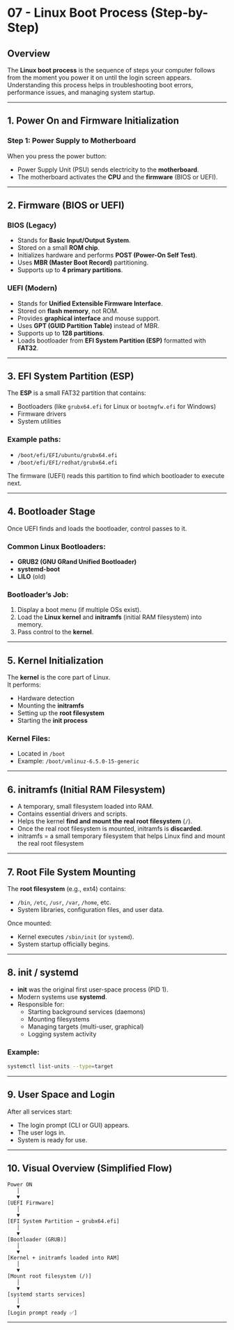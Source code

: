 #  07 - Linux Boot Process (Step-by-Step)

## Overview

The **Linux boot process** is the sequence of steps your computer follows from the moment you power it on until the login screen appears.  
Understanding this process helps in troubleshooting boot errors, performance issues, and managing system startup.

---

##  1. Power On and Firmware Initialization

### Step 1: Power Supply to Motherboard
When you press the power button:
- Power Supply Unit (PSU) sends electricity to the **motherboard**.
- The motherboard activates the **CPU** and the **firmware** (BIOS or UEFI).

---

##  2. Firmware (BIOS or UEFI)

### BIOS (Legacy)
- Stands for **Basic Input/Output System**.
- Stored on a small **ROM chip**.
- Initializes hardware and performs **POST (Power-On Self Test)**.
- Uses **MBR (Master Boot Record)** partitioning.
- Supports up to **4 primary partitions**.

### UEFI (Modern)
- Stands for **Unified Extensible Firmware Interface**.
- Stored on **flash memory**, not ROM.
- Provides **graphical interface** and mouse support.
- Uses **GPT (GUID Partition Table)** instead of MBR.
- Supports up to **128 partitions**.
- Loads bootloader from **EFI System Partition (ESP)** formatted with **FAT32**.

---

##  3. EFI System Partition (ESP)

The **ESP** is a small FAT32 partition that contains:
- Bootloaders (like `grubx64.efi` for Linux or `bootmgfw.efi` for Windows)
- Firmware drivers
- System utilities

### Example paths:
- `/boot/efi/EFI/ubuntu/grubx64.efi`
- `/boot/efi/EFI/redhat/grubx64.efi`

The firmware (UEFI) reads this partition to find which bootloader to execute next.

---

##  4. Bootloader Stage

Once UEFI finds and loads the bootloader, control passes to it.

### Common Linux Bootloaders:
- **GRUB2 (GNU GRand Unified Bootloader)**
- **systemd-boot**
- **LILO** (old)

### Bootloader’s Job:
1. Display a boot menu (if multiple OSs exist).
2. Load the **Linux kernel** and **initramfs** (initial RAM filesystem) into memory.
3. Pass control to the **kernel**.

---

##  5. Kernel Initialization

The **kernel** is the core part of Linux.  
It performs:
- Hardware detection
- Mounting the **initramfs**
- Setting up the **root filesystem**
- Starting the **init process**

### Kernel Files:
- Located in `/boot`
- Example: `/boot/vmlinuz-6.5.0-15-generic`

---

##  6. initramfs (Initial RAM Filesystem)

- A temporary, small filesystem loaded into RAM.
- Contains essential drivers and scripts.
- Helps the kernel **find and mount the real root filesystem** (`/`).
- Once the real root filesystem is mounted, initramfs is **discarded**.
- initramfs = a small temporary filesystem that helps Linux find and mount the real root filesystem

---

##  7. Root File System Mounting

The **root filesystem** (e.g., ext4) contains:
- `/bin`, `/etc`, `/usr`, `/var`, `/home`, etc.
- System libraries, configuration files, and user data.

Once mounted:
- Kernel executes `/sbin/init` (or `systemd`).
- System startup officially begins.

---

##  8. init / systemd

- **init** was the original first user-space process (PID 1).
- Modern systems use **systemd**.
- Responsible for:
  - Starting background services (daemons)
  - Mounting filesystems
  - Managing targets (multi-user, graphical)
  - Logging system activity

### Example:
```bash
systemctl list-units --type=target
```
---

## 9. User Space and Login

After all services start:

- The login prompt (CLI or GUI) appears.
- The user logs in.
- System is ready for use.

---

## 10. Visual Overview (Simplified Flow)

```text
Power ON
   │
   ▼
[UEFI Firmware]
   │
   ▼
[EFI System Partition → grubx64.efi]
   │
   ▼
[Bootloader (GRUB)]
   │
   ▼
[Kernel + initramfs loaded into RAM]
   │
   ▼
[Mount root filesystem (/)]
   │
   ▼
[systemd starts services]
   │
   ▼
[Login prompt ready ✅]
```
---
